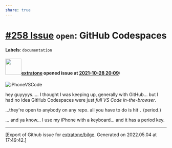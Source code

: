 ```yaml
---
share: true
---
```

# [\#258 Issue](https://github.com/extratone/bilge/issues/258) `open`: GitHub Codespaces
**Labels**: `documentation`


#### <img src="https://avatars.githubusercontent.com/u/43663476?u=5047287ff0b8c3ce7f7e5858d204c9b3e57d8e44&v=4" width="50">[extratone](https://github.com/extratone) opened issue at [2021-10-28 20:09](https://github.com/extratone/bilge/issues/258):

![iPhoneVSCode](https://user-images.githubusercontent.com/43663476/139328115-9be00b01-3491-4252-ab8f-50592d04ae64.png)

hey guyyyys..... I thought I was keeping up, generally with GitHub... but I had no idea GitHub Codespaces were just *full VS Code in-the-browser*.

...they're open to anybody on any repo. all you have to do is hit `.` (period.)

... and ya know... I use my iPhone with a keyboard... and it has a period key.




-------------------------------------------------------------------------------



[Export of Github issue for [extratone/bilge](https://github.com/extratone/bilge). Generated on 2022.05.04 at 17:49:42.]
